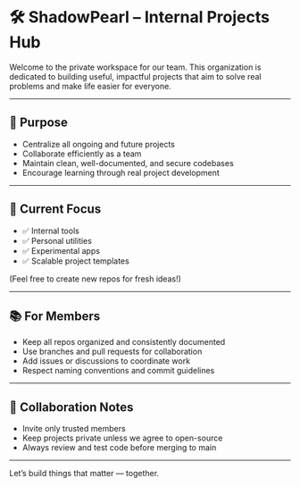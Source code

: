 # 🛠️ ShadowPearl – Internal Projects Hub

Welcome to the private workspace for our team. This organization is dedicated to building useful, impactful projects that aim to solve real problems and make life easier for everyone.

---

## 📁 Purpose

- Centralize all ongoing and future projects
- Collaborate efficiently as a team
- Maintain clean, well-documented, and secure codebases
- Encourage learning through real project development

---

## 🚧 Current Focus

- ✅ Internal tools
- ✅ Personal utilities
- ✅ Experimental apps
- ✅ Scalable project templates

(Feel free to create new repos for fresh ideas!)

---

## 📚 For Members

- Keep all repos organized and consistently documented
- Use branches and pull requests for collaboration
- Add issues or discussions to coordinate work
- Respect naming conventions and commit guidelines

---

## 🤝 Collaboration Notes

- Invite only trusted members
- Keep projects private unless we agree to open-source
- Always review and test code before merging to main

---

Let’s build things that matter — together.
